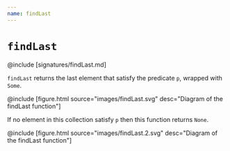 ```yaml
---
name: findLast
---
```


# `findLast`

@include [signatures/findLast.md]

`findLast` returns the last element that satisfy the predicate `p`, wrapped with `Some`.

@include [figure.html source="images/findLast.svg" desc="Diagram of the findLast function"]

If no element in this collection satisfy `p` then this function returns `None`.

@include [figure.html source="images/findLast.2.svg" desc="Diagram of the findLast function"]
